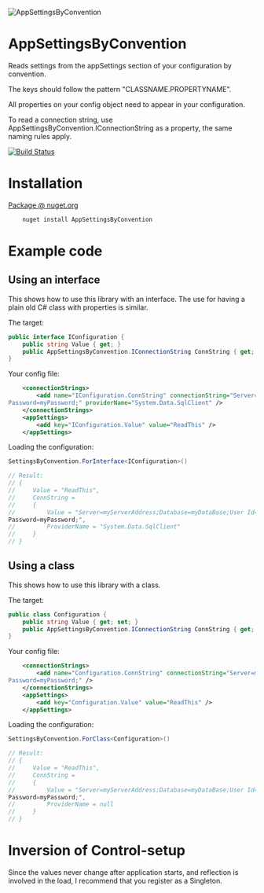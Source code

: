 ![AppSettingsByConvention](https://rawgithub.com/dignite/AppSettingsByConvention/master/icon.svg)

# AppSettingsByConvention
 Reads settings from the appSettings section of your configuration by convention.
 
 The keys should follow the pattern "CLASSNAME.PROPERTYNAME".
 
 All properties on your config object need to appear in your configuration.
 
 To read a connection string, use AppSettingsByConvention.IConnectionString as a property, the same naming rules apply.
 
 [![Build Status](https://travis-ci.org/dignite/AppSettingsByConvention.svg?branch=master)](https://travis-ci.org/dignite/AppSettingsByConvention)
 

# Installation
 [Package @ nuget.org](https://www.nuget.org/packages/AppSettingsByConvention/)
```Powershell
    nuget install AppSettingsByConvention
```
 
# Example code

## Using an interface

This shows how to use this library with an interface.
The use for having a plain old C# class with properties is similar.

The target:

```C#
public interface IConfiguration {
	public string Value { get; }
	public AppSettingsByConvention.IConnectionString ConnString { get; }
}
```

Your config file:

```XML
    <connectionStrings>
	    <add name="IConfiguration.ConnString" connectionString="Server=myServerAddress;Database=myDataBase;User Id=myUsername;
Password=myPassword;" providerName="System.Data.SqlClient" />
	</connectionStrings>
	<appSettings>
		<add key="IConfiguration.Value" value="ReadThis" />
	</appSettings>
```

Loading the configuration:

```C#
SettingsByConvention.ForInterface<IConfiguration>()

// Result:
// {
//     Value = "ReadThis",
//     ConnString =
//     {
//         Value = "Server=myServerAddress;Database=myDataBase;User Id=myUsername;
Password=myPassword;",
//         ProviderName = "System.Data.SqlClient"
//     }
// }
```

## Using a class

This shows how to use this library with a class.

The target:

```C#
public class Configuration {
	public string Value { get; set; }
	public AppSettingsByConvention.IConnectionString ConnString { get; set; }
}
```

Your config file:

```XML
    <connectionStrings>
	    <add name="Configuration.ConnString" connectionString="Server=myServerAddress;Database=myDataBase;User Id=myUsername;
Password=myPassword;" />
	</connectionStrings>
	<appSettings>
		<add key="Configuration.Value" value="ReadThis" />
	</appSettings>
```

Loading the configuration:

```C#
SettingsByConvention.ForClass<Configuration>()

// Result:
// {
//     Value = "ReadThis",
//     ConnString =
//     {
//         Value = "Server=myServerAddress;Database=myDataBase;User Id=myUsername;
Password=myPassword;",
//         ProviderName = null
//     }
// }
```

# Inversion of Control-setup
 Since the values never change after application starts, and reflection is involved in the load, I recommend that you register as a Singleton.